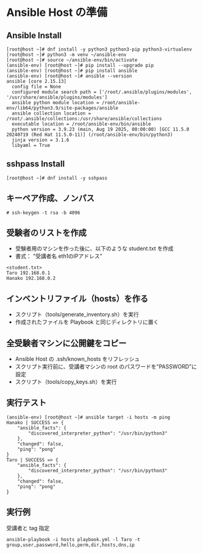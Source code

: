 # Ansible Host の準備

## Ansible Install
```
[root@host ~]# dnf install -y python3 python3-pip python3-virtualenv
[root@host ~]# python3 -m venv ~/ansible-env
[root@host ~]# source ~/ansible-env/bin/activate
(ansible-env) [root@host ~]# pip install --upgrade pip
(ansible-env) [root@host ~]# pip install ansible
(ansible-env) [root@host ~]# ansible --version
ansible [core 2.15.13]
  config file = None
  configured module search path = ['/root/.ansible/plugins/modules', '/usr/share/ansible/plugins/modules']
  ansible python module location = /root/ansible-env/lib64/python3.9/site-packages/ansible
  ansible collection location = /root/.ansible/collections:/usr/share/ansible/collections
  executable location = /root/ansible-env/bin/ansible
  python version = 3.9.23 (main, Aug 19 2025, 00:00:00) [GCC 11.5.0 20240719 (Red Hat 11.5.0-11)] (/root/ansible-env/bin/python3)
  jinja version = 3.1.6
  libyaml = True
```

## sshpass Install
```
[root@host ~]# dnf install -y sshpass
```

## キーペア作成、ノンパス
```
# ssh-keygen -t rsa -b 4096
```

## 受験者のリストを作成
- 受験者用のマシンを作った後に、以下のような student.txt を作成
- 書式： "受講者名 eth1のIPアドレス"

```
<student.txt>
Taro 192.168.0.1
Hanako 192.168.0.2
```

## インベントリファイル（hosts）を作る
-  スクリプト（tools/generate_inventory.sh）を実行
- 作成されたファイルを Playbook と同じディレクトリに置く

## 全受験者マシンに公開鍵をコピー
- Ansible Host の .ssh/known_hosts をリフレッシュ
- スクリプト実行前に、受講者マシンの root のパスワードを"PASSWORD"に設定
- スクリプト（tools/copy_keys.sh）を実行

## 実行テスト

```
(ansible-env) [root@host ~]# ansible target -i hosts -m ping
Hanako | SUCCESS => {
    "ansible_facts": {
        "discovered_interpreter_python": "/usr/bin/python3"
    },
    "changed": false,
    "ping": "pong"
}
Taro | SUCCESS => {
    "ansible_facts": {
        "discovered_interpreter_python": "/usr/bin/python3"
    },
    "changed": false,
    "ping": "pong"
}
```

## 実行例

受講者と tag 指定
```
ansible-playbook -i hosts playbook.yml -l Taro -t group,user,password,hello,perm,dir,hosts,dns,ip
```
